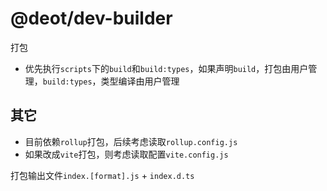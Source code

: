 # @deot/dev-builder

打包

- 优先执行`scripts`下的`build`和`build:types`，如果声明`build`，打包由用户管理，`build:types`，类型编译由用户管理


## 其它

- 目前依赖`rollup`打包，后续考虑读取`rollup.config.js`
- 如果改成`vite`打包，则考虑读取配置`vite.config.js`

打包输出文件`index.[format].js` + `index.d.ts`